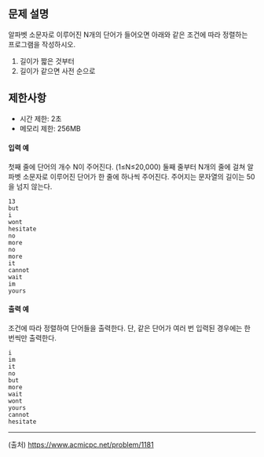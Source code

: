 ## 문제 설명
알파벳 소문자로 이루어진 N개의 단어가 들어오면 아래와 같은 조건에 따라 정렬하는 프로그램을 작성하시오.

1. 길이가 짧은 것부터
2. 길이가 같으면 사전 순으로

## 제한사항
- 시간 제한: 2초
- 메모리 제한: 256MB

#### 입력 예
첫째 줄에 단어의 개수 N이 주어진다. (1≤N≤20,000) 둘째 줄부터 N개의 줄에 걸쳐 알파벳 소문자로 이루어진 단어가 한 줄에 하나씩 주어진다. 주어지는 문자열의 길이는 50을 넘지 않는다.
```
13
but
i
wont
hesitate
no
more
no
more
it
cannot
wait
im
yours
```

#### 출력 예
조건에 따라 정렬하여 단어들을 출력한다. 단, 같은 단어가 여러 번 입력된 경우에는 한 번씩만 출력한다.
```
i
im
it
no
but
more
wait
wont
yours
cannot
hesitate
```

---

(출처) https://www.acmicpc.net/problem/1181